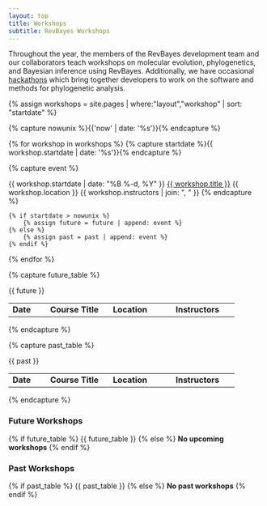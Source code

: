 ```yaml
---
layout: top
title: Workshops
subtitle: RevBayes Workshops
---
```


Throughout the year, the members of the RevBayes development team and our collaborators teach workshops on molecular evolution, phylogenetics, and Bayesian inference using RevBayes. Additionally, we have occasional <a href="{{ site.baseurl }}{{ page.url }}hackathons">hackathons</a> which bring together developers to work on the software and methods for phylogenetic analysis. 

{% assign workshops = site.pages | where:"layout","workshop" | sort: "startdate" %}

{% capture nowunix %}{{'now' | date: '%s'}}{% endcapture %}

{% for workshop in workshops %}
	{% capture startdate %}{{ workshop.startdate | date: '%s'}}{% endcapture %}

{% capture event %}
<tr>
<td>{{ workshop.startdate | date: "%B %-d, %Y" }}</td>
<td><a href="{{ site.baseurl }}{{ workshop.url }}">{{ workshop.title }}</a></td>
<td>{{ workshop.location }}</td>
<td>{{ workshop.instructors | join: ", " }}</td>
</tr>
{% endcapture %}

	{% if startdate > nowunix %}
		{% assign future = future | append: event %}
	{% else %}
		{% assign past = past | append: event %}
	{% endif %}
{% endfor %}

{% capture future_table %}
<table class="table table-striped" style="width:100%">
<tr>
<td width="15%"><b>Date</b></td>
<td width="25%"><b>Course Title</b></td>
<td width="25%"><b>Location</b></td>
<td width="25%"><b>Instructors</b></td>
</tr>
{{ future }}
</table>
{% endcapture %}

{% capture past_table %}
<table class="table table-striped" style="width:100%">
<tr>
<td width="15%"><b>Date</b></td>
<td width="25%"><b>Course Title</b></td>
<td width="25%"><b>Location</b></td>
<td width="25%"><b>Instructors</b></td>
</tr>
{{ past }}
</table>
{% endcapture %}

### Future Workshops

{% if future_table %}
{{ future_table }}
{% else %}
**No upcoming workshops**
{% endif %}

### Past Workshops

{% if past_table %}
{{ past_table }}
{% else %}
**No past workshops**
{% endif %}

